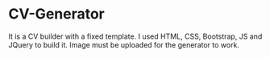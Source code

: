 # CV-Generator
It is a CV builder with a fixed template. I used HTML, CSS, Bootstrap, JS and JQuery to build it. 
Image must be uploaded for the generator to work.
